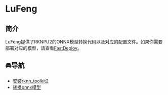 # LuFeng

## 简介

LuFeng提供了RKNPU2的ONNX模型转换代码以及对应的配置文件。如果你需要部署对应的模型，请查看[FastDeploy](https://github.com/PaddlePaddle/FastDeploy)。

## 🚘导航
* [安装rknn_toolkit2](./docs/install_rknn_toolkit2.md)
* [转换onnx模型](./docs/export.md)

